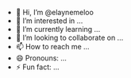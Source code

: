 - 👋 Hi, I’m @elaynemeloo
- 👀 I’m interested in ...
- 🌱 I’m currently learning ...
- 💞️ I’m looking to collaborate on ...
- 📫 How to reach me ...
- 😄 Pronouns: ...
- ⚡ Fun fact: ...

<!---
elaynemeloo/elaynemeloo is a ✨ special ✨ repository because its `README.md` (this file) appears on your GitHub profile.
You can click the Preview link to take a look at your changes.
--->
